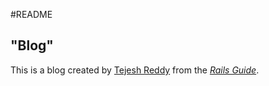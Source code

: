 #README

## "Blog"

This is a blog created by [Tejesh Reddy](https://github.com/tejeshatr) from the [*Rails Guide*](https://guides.rubyonrails.org).